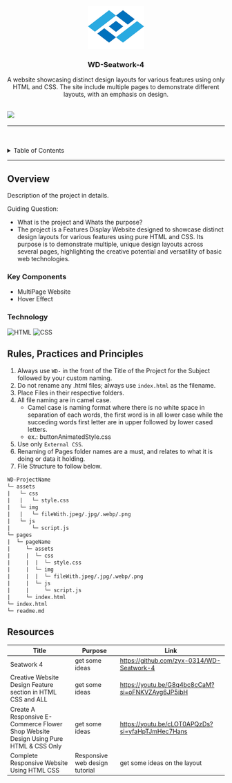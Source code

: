 <a name="readme-top">

<br/>

<br />
<div align="center">
  <a href="https://github.com/Marielle05/">
    <img src="./assets/img/logo1.png" alt="" width="130" height="100">
  </a>
  <h3 align="center">WD-Seatwork-4</h3>
</div>

<div align="center">
A website showcasing distinct design layouts for various features using only HTML and CSS. The site include multiple pages to demonstrate different layouts, with an emphasis on design.
</div>

<br />


![](https://visit-counter.vercel.app/counter.png?page=Marielle05/WD-Seatwork-4)

---

<br />
<br />

<details>
  <summary>Table of Contents</summary>
  <ol>
    <li>
      <a href="#overview">Overview</a>
      <ol>
        <li>
          <a href="#key-components">Key Components</a>
        </li>
        <li>
          <a href="#technology">Technology</a>
        </li>
      </ol>
    </li>
    <li>
      <a href="#rule,-practices-and-principles">Rules, Practices and Principles</a>
    </li>
    <li>
      <a href="#resources">Resources</a>
    </li>
  </ol>
</details>

---

## Overview

<!-- The following are just sample -->
Description of the project in details.

Guiding Question:
- What is the project and Whats the purpose?
- The project is a Features Display Website designed to showcase distinct design layouts for various features using pure HTML and CSS. Its purpose is to demonstrate multiple, unique design layouts across several pages, highlighting the creative potential and versatility of basic web technologies.

### Key Components
<!-- The following are just sample -->
- MultiPage Website
- Hover Effect

### Technology
![HTML](https://img.shields.io/badge/HTML-E34F26?style=for-the-badge&logo=html5&logoColor=white)
![CSS](https://img.shields.io/badge/CSS-1572B6?style=for-the-badge&logo=css3&logoColor=white)


## Rules, Practices and Principles
1. Always use `WD-` in the front of the Title of the Project for the Subject followed by your custom naming.
2. Do not rename any .html files; always use `index.html` as the filename.
3. Place Files in their respective folders.
4. All file naming are in camel case.
   - Camel case is naming format where there is no white space in separation of each words, the first word is in all lower case while the succeding words first letter are in upper followed by lower cased letters.
   - ex.: buttonAnimatedStyle.css
5. Use only `External CSS`.
6. Renaming of Pages folder names are a must, and relates to what it is doing or data it holding.
7. File Structure to follow below.

```
WD-ProjectName
└─ assets
|   └─ css
|   |   └─ style.css
|   └─ img
|   |   └─ fileWith.jpeg/.jpg/.webp/.png
|   └─ js
|       └─ script.js
└─ pages
|  └─ pageName
|     └─ assets
|     |  └─ css
|     |  |  └─ style.css
|     |  └─ img
|     |  |  └─ fileWith.jpeg/.jpg/.webp/.png
|     |  └─ js
|     |     └─ script.js
|     └─ index.html
└─ index.html
└─ readme.md
```

## Resources

<!-- TODO: Add References -->
| Title | Purpose | Link |
|-|-|-|
| Seatwork 4 | get some ideas | https://github.com/zyx-0314/WD-Seatwork-4|
|Creative Website Design Feature section in HTML CSS and ALL|get some ideas|https://youtu.be/G8q4bc8cCaM?si=oFNKVZAyg6JP5ibH|
|Create A Responsive E-Commerce Flower Shop Website Design Using Pure HTML & CSS Only|get some ideas|https://youtu.be/cLOT0APQzDs?si=yfaHpTJmHec7Hans|
|Complete Responsive Website Using HTML CSS | Responsive web design tutorial|get some ideas on the layout|https://youtu.be/ZdJSHEczi_0?si=kY0NPIGdboiSZq9C|